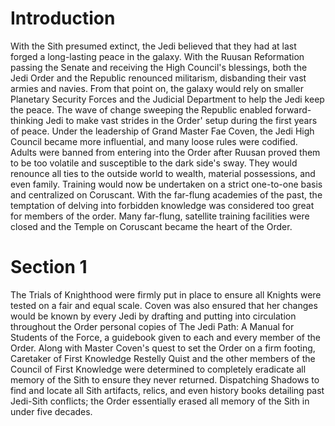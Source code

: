 # Introduction
With the Sith presumed extinct, the Jedi believed that they had at last forged a long-lasting peace in the galaxy.
With the Ruusan Reformation passing the Senate and receiving the High Council's blessings, both the Jedi Order and the Republic renounced militarism, disbanding their vast armies and navies.
From that point on, the galaxy would rely on smaller Planetary Security Forces and the Judicial Department to help the Jedi keep the peace.
The wave of change sweeping the Republic enabled forward-thinking Jedi to make vast strides in the Order' setup during the first years of peace.
Under the leadership of Grand Master Fae Coven, the Jedi High Council became more influential, and many loose rules were codified.
Adults were banned from entering into the Order after Ruusan proved them to be too volatile and susceptible to the dark side's sway.
They would renounce all ties to the outside world to wealth, material possessions, and even family.
Training would now be undertaken on a strict one-to-one basis and centralized on Coruscant.
With the far-flung academies of the past, the temptation of delving into forbidden knowledge was considered too great for members of the order.
Many far-flung, satellite training facilities were closed and the Temple on Coruscant became the heart of the Order.

# Section 1
The Trials of Knighthood were firmly put in place to ensure all Knights were tested on a fair and equal scale.
Coven was also ensured that her changes would be known by every Jedi by drafting and putting into circulation throughout the Order personal copies of The Jedi Path: A Manual for Students of the Force, a guidebook given to each and every member of the Order.
Along with Master Coven's quest to set the Order on a firm footing, Caretaker of First Knowledge Restelly Quist and the other members of the Council of First Knowledge were determined to completely eradicate all memory of the Sith to ensure they never returned.
Dispatching Shadows to find and locate all Sith artifacts, relics, and even history books detailing past Jedi-Sith conflicts; the Order essentially erased all memory of the Sith in under five decades.